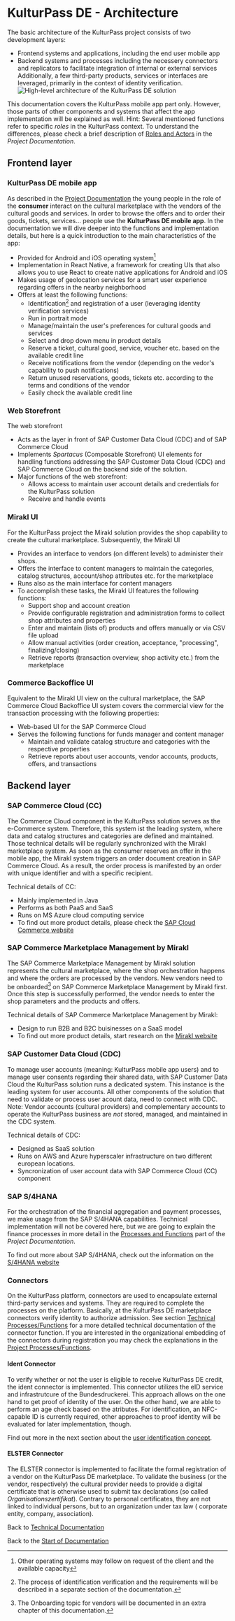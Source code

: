 # KulturPass DE - Architecture

The basic architecture of the KulturPass project consists of two development layers:

- Frontend systems and applications, including the end user mobile app
- Backend systems and processes including the necessery connectors and replicators to facilitate integration of internal or external services
Additionally, a few third-party products, services or interfaces are leveraged, primarily in the context of identity verification.
![High-level architecture of the KulturPass DE solution](../images/architecture-01.1.jpg)

This documentation covers the KulturPass mobile app part only. However, those parts of other components and systems that affect the app implementation will be explained as well. 
Hint: Several mentioned functions refer to specific _roles_ in the KulturPass context. To understand the differences, please check a brief description of [Roles and Actors](../project-documentation/project-roles-and-actors.md) in the _Project Documentation_.

## Frontend layer

### KulturPass DE mobile app

As described in the [Project Documentation](../project-documentation/project-objectives.md) the young people in the role of the **consumer** interact on the cultural marketplace with the vendors of the cultural goods and services. In order to browse the offers and to order their goods, tickets, services... people use the **KulturPass DE mobile app**. In the documentation we will dive deeper into the functions and implementation details, but here is a quick introduction to the main characteristics of the app:

- Provided for Android and iOS operating system[^1]
- Implementation in React Native, a framework for creating UIs that also allows you to use React to create native applications for Android and iOS
- Makes usage of geolocation services for a smart user experience regarding offers in the nearby neighborhood 
- Offers at least the following functions:
  - Identification[^2] and registration of a user (leveraging identity verification services)
  - Run in portrait mode
  - Manage/maintain the user's preferences for cultural goods and services
  - Select and drop down menu in product details
  - Reserve a ticket, cultural good, service, voucher etc. based on the available credit line
  - Receive notifications from the vendor (depending on the vedor's capability to push notifications)
  - Return unused reservations, goods, tickets etc. according to the terms and conditions of the vendor
  - Easily check the available credit line

### Web Storefront

The web storefront 

- Acts as the layer in front of SAP Customer Data Cloud (CDC) and of SAP Commerce Cloud
- Implements _Spartacus_ (Composable Storefront) UI elements for handling functions addressing the SAP Customer Data Cloud (CDC) and SAP Commerce Cloud on the backend side of the solution.
- Major functions of the web storefront:
  - Allows access to maintain user account details and credentials for the KulturPass solution
  - Receive and handle events 

### Mirakl UI

For the KulturPass project the Mirakl solution provides the shop capability to create the cultural marketplace. Subsequently, the Mirakl UI 

- Provides an interface to vendors (on different levels) to administer their shops.
- Offers the interface to content managers to maintain the categories, catalog structures, account/shop attributes etc. for the marketplace
- Runs also as the main interface for content managers 
- To accomplish these tasks, the Mirakl UI features the following functions:
  - Support shop and account creation
  - Provide configurable registration and administration forms to collect shop attributes and properties
  - Enter and maintain (lists of) products and offers manually or via CSV file upload
  - Allow manual activities (order creation, acceptance, "processing", finalizing/closing)
  - Retrieve reports (transaction overview, shop activity etc.) from the marketplace

### Commerce Backoffice UI

Equivalent to the Mirakl UI view on the cultural marketplace, the SAP Commerce Cloud Backoffice UI system covers the commercial view for the transaction processing with the following properties:

- Web-based UI for the SAP Commerce Cloud
- Serves the following functions for funds manager and content manager
  - Maintain and validate catalog structure and categories with the respective properties
  - Retrieve reports about user accounts, vendor accounts, products, offers, and transactions  

## Backend layer

### SAP Commerce Cloud (CC)

The Commerce Cloud component in the KulturPass solution serves as the e-Commerce system. Therefore, this system ist the leading system, where data and catalog structures and categories are defined and maintained. Those technical details will be regularly synchronized with the Mirakl marketplace system. As soon as the consumer reserves an offer in the mobile app, the Mirakl system triggers an order document creation in SAP Commerce Cloud. As a result, the order process is manifested by an order with unique identifier and with a specific recipient.

Technical details of CC:

- Mainly implemented in Java
- Performs as both PaaS and SaaS
- Runs on MS Azure cloud computing service
- To find out more product details, please check the [SAP Cloud Commerce website](https://www.sap.com/germany/products/crm/commerce-cloud.html)

### SAP Commerce Marketplace Management by Mirakl

The SAP Commerce Marketplace Management by Mirakl solution represents the cultural marketplace, where the shop orchestration happens and where the orders are processed by the vendors. New vendors need to be onboarded[^3] on SAP Commerce Marketplace Management by Mirakl first. Once this step is successfully performed, the vendor needs to enter the shop parameters and the products and offers.

Technical details of SAP Commerce Marketplace Management by Mirakl:

- Design to run B2B and B2C buisinesses on a SaaS model
- To find out more product details, start research on the [Mirakl website](https://www.sap.com/germany/products/crm/commerce-marketplace-management.html)

### SAP Customer Data Cloud (CDC)

To manage user accounts (meaning: KulturPass mobile app users) and to manage user consents regarding their shared data, with SAP Customer Data Cloud the KulturPass solution runs a dedicated system. This instance is the leading system for user accounts. All other components of the solution that need to validate or process user acount data, need to connect with CDC.
Note: Vendor accounts (cultural providers) and complementary accounts to operate the KulturPass business are _not_ stored, managed, and maintained in the CDC system.

Technical details of CDC:

- Designed as SaaS solution
- Runs on AWS and Azure hyperscaler infrastructure on two different european locations.
- Syncronization of user account data with SAP Commerce Cloud (CC) component
  
### SAP S/4HANA

For the orchestration of the financial aggregation and payment processes, we make usage from the SAP S/4HANA capabilities. Technical implementation will not be covered here, but we are going to explain the finance processes in more detail in the [Processes and Functions](../project-documentation/project-processes-and-functions.md) part of the _Project Documentation_.

To find out more about SAP S/4HANA, check out the information on the [S/4HANA website](https://www.sap.com/germany/products/erp/s4hana.html)

### Connectors

On the KulturPass platform, connectors are used to encapsulate external third-party services and systems. They are required to complete the processes on the platform. Basically, at the KulturPass DE marketplace connectors verify identity to authorize admission. See section [Technical Processes/Functions](technical-processes-and-functions.md) for a more detailed technical documentation of the connector function. If you are interested in the organizational embedding of the connectors during registration you may check the explanations in the [Project Processes/Functions](../project-documentation/project-processes-and-functions.md).

#### Ident Connector

To verify whether or not the user is eligible to receive KulturPass DE credit, the ident connector is implemented. This connector utilizes the eID service and infrastrutcure of the Bundesdruckerei. This approach allows on the one hand to get proof of identity of the user. On the other hand, we are able to perform an age check based on the atributes.
For identification, an NFC-capable ID is currently required, other approaches to proof identity will be evaluated for later implementation, though.

Find out more in the next section about the [user identification concept](user-identification-concept.md).

#### ELSTER Connector

The ELSTER connector is implemented to facilitate the formal registration of a vendor on the KulturPass DE marketplace. To validate the business (or the vendor, respectively) the cultural provider needs to provide a digital certificate that is otherwise used to submit tax declarations (so called _Organisationszertifikat_). Contrary to personal certificates, they are not linked to individual persons, but to an organization under tax law ( corporate entity, company, association).

Back to [Technical Documentation](README.md)

Back to the [Start of Documentation](../README.md)

[^1]: Other operating systems may follow on request of the client and the available capacity
[^2]: The process of identification verification and the requirements will be described in a separate section of the documentation.
[^3]: The Onboarding topic for vendors will be documented in an extra chapter of this documentation.
